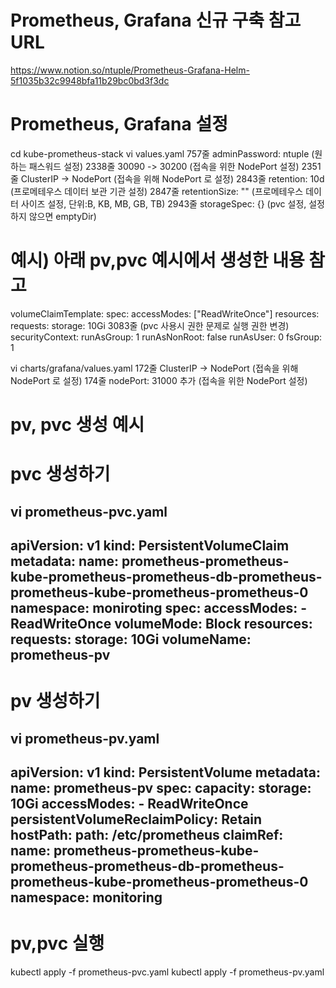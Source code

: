 # Prometheus, Grafana 신규 구축 참고 URL
https://www.notion.so/ntuple/Prometheus-Grafana-Helm-5f1035b32c9948bfa11b29bc0bd3f3dc


# Prometheus, Grafana 설정
cd kube-prometheus-stack
vi values.yaml
757줄 adminPassword: ntuple  (원하는 패스워드 설정)
2338줄 30090 -> 30200        (접속을 위한 NodePort 설정)
2351줄 ClusterIP -> NodePort (접속을 위해 NodePort 로 설정)
2843줄 retention: 10d        (프로메테우스 데이터 보관 기관 설정)
2847줄 retentionSize: ""     (프로메테우스 데이터 사이즈 설정, 단위:B, KB, MB, GB, TB)
2943줄 storageSpec: {}       (pvc 설정, 설정하지 않으면 emptyDir)
# 예시) 아래 pv,pvc 예시에서 생성한 내용 참고
volumeClaimTemplate:
  spec:
    accessModes: ["ReadWriteOnce"]
    resources:
      requests:
        storage: 10Gi
3083줄                       (pvc 사용시 권한 문제로 실행 권한 변경)
securityContext:
  runAsGroup: 1
  runAsNonRoot: false
  runAsUser: 0
  fsGroup: 1

vi charts/grafana/values.yaml
172줄 ClusterIP -> NodePort  (접속을 위해 NodePort 로 설정)
174줄 nodePort: 31000 추가   (접속을 위한 NodePort 설정) 

# pv, pvc 생성 예시
# pvc 생성하기
vi prometheus-pvc.yaml
---
apiVersion: v1
kind: PersistentVolumeClaim
metadata:
  name: prometheus-prometheus-kube-prometheus-prometheus-db-prometheus-prometheus-kube-prometheus-prometheus-0
  namespace: moniroting
spec:
  accessModes:
    - ReadWriteOnce
  volumeMode: Block
  resources:
    requests:
      storage: 10Gi
  volumeName: prometheus-pv
---

# pv 생성하기
vi prometheus-pv.yaml
---
apiVersion: v1
kind: PersistentVolume
metadata:
  name: prometheus-pv
spec:
  capacity:
    storage: 10Gi
  accessModes:
    - ReadWriteOnce
  persistentVolumeReclaimPolicy: Retain
  hostPath:
    path: /etc/prometheus
  claimRef:
    name: prometheus-prometheus-kube-prometheus-prometheus-db-prometheus-prometheus-kube-prometheus-prometheus-0
    namespace: monitoring
---
# pv,pvc 실행
kubectl apply -f prometheus-pvc.yaml
kubectl apply -f prometheus-pv.yaml
